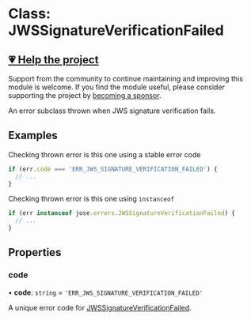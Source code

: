 # Class: JWSSignatureVerificationFailed

## [💗 Help the project](https://github.com/sponsors/panva)

Support from the community to continue maintaining and improving this module is welcome. If you find the module useful, please consider supporting the project by [becoming a sponsor](https://github.com/sponsors/panva).

An error subclass thrown when JWS signature verification fails.

## Examples

Checking thrown error is this one using a stable error code

```js
if (err.code === 'ERR_JWS_SIGNATURE_VERIFICATION_FAILED') {
  // ...
}
```

Checking thrown error is this one using `instanceof`

```js
if (err instanceof jose.errors.JWSSignatureVerificationFailed) {
  // ...
}
```

## Properties

### code

• **code**: `string` = `'ERR_JWS_SIGNATURE_VERIFICATION_FAILED'`

A unique error code for [JWSSignatureVerificationFailed](JWSSignatureVerificationFailed.md).
